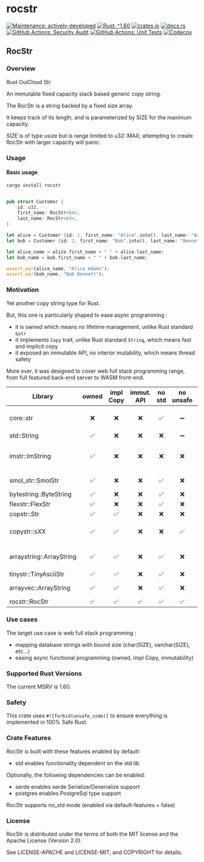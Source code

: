 <!-- cargo-sync-rdme title [[ -->
# rocstr
<!-- cargo-sync-rdme ]] -->
<!-- cargo-sync-rdme badge [[ -->
[![Maintenance: actively-developed](https://img.shields.io/badge/maintenance-actively--developed-brightgreen.svg?style=plastic)](https://doc.rust-lang.org/cargo/reference/manifest.html#the-badges-section)
[![Rust: ^1.60](https://img.shields.io/badge/rust-^1.60-93450a.svg?logo=rust&style=plastic)](https://doc.rust-lang.org/cargo/reference/manifest.html#the-rust-version-field)
[![crates.io](https://img.shields.io/crates/v/rocstr.svg?logo=rust&style=plastic)](https://crates.io/crates/rocstr)
[![docs.rs](https://img.shields.io/docsrs/rocstr.svg?logo=docs.rs&style=plastic)](https://docs.rs/rocstr)
[![GitHub Actions: Security Audit](https://img.shields.io/github/actions/workflow/status/OuiCloud/rocstr/audit.yml.svg?label=Security+Audit&logo=github&style=plastic)](https://github.com/OuiCloud/rocstr/actions/workflows/audit.yml)
[![GitHub Actions: Unit Tests](https://img.shields.io/github/actions/workflow/status/OuiCloud/rocstr/tests.yml.svg?label=Unit+Tests&logo=github&style=plastic)](https://github.com/OuiCloud/rocstr/actions/workflows/tests.yml)
[![Codecov](https://img.shields.io/codecov/c/github/OuiCloud/rocstr.svg?label=codecov&logo=codecov&style=plastic)](https://codecov.io/gh/OuiCloud/rocstr)
<!-- cargo-sync-rdme ]] -->
<!-- cargo-sync-rdme rustdoc [[ -->
## RocStr

### Overview

Rust OuiCloud Str

An immutable fixed capacity stack based generic copy string.

The RocStr is a string backed by a fixed size array.

It keeps track of its length, and is parameterized by SIZE for the maximum capacity.

SIZE is of type usize but is range limited to u32::MAX; attempting to create RocStr with larger capacity will panic.

### Usage

#### Basic usage

````bash
cargo install rocstr
````

````rust

pub struct Customer {
    id: u32,
    first_name: RocStr<64>,
    last_name: RocStr<64>,
}

let alice = Customer {id: 1, first_name: "Alice".into(), last_name: "Adams".into()};
let bob = Customer {id: 2, first_name: "Bob".into(), last_name: "Bennett".into()};

let alice_name = alice.first_name + " " + alice.last_name;
let bob_name = bob.first_name + " " + bob.last_name;

assert_eq!(alice_name, "Alice Adams");
assert_eq!(bob_name, "Bob Bennett");
````

### Motivation

Yet another copy string type for Rust.

But, this one is particularly shaped to ease async programming :

* it is owned which means no lifetime management, unlike Rust standard `&str`
* it implements `Copy` trait, unlike Rust standard `String`, which means fast and implicit copy
* it exposed an immutable API, no interior mutability, which means thread safety

More over, it was designed to cover web full stack programming range, from full featured back-end server to WASM front-end.

|Library|owned|impl Copy|immut. API|no std|no unsafe|Note|
|-------|:---:|:-------:|:--------:|:----:|:-------:|----|
|core::str|❌|❌|❌|✅|➖|core immutable string|
|std::String|✅|❌|❌|❌|➖|std string|
|imstr::ImString|✅|❌|❌|❌|❌|use `Arc<String>` under the hood|
|smol_str::SmolStr|✅|❌|❌|✅|❌|rust-analyzer string|
|bytestring::ByteString|✅|❌|❌|✅|❌|actix string|
|flexstr::FlexStr|✅|❌|❌|✅|❌||
|copstr::Str|✅|✅|❌|❌|❌||
|copystr::sXX|✅|✅|❌|❌|✅|old impl before const generic|
|arraystring::ArrayString|✅|✅|❌|✅|❌|old impl before const generic|
|tinystr::TinyAsciiStr|✅|✅|❌|✅|❌|ascii only|
|arrayvec::ArrayString|✅|✅|❌|✅|❌|unfortunately, it uses unsafe|
|rocstr::RocStr|✅|✅|✅|✅|✅|this crate|

### Use cases

The target use case is web full stack programming :

* mapping database strings with bound size (char(SIZE), varchar(SIZE), etc…)
* easing async functional programming (owned, impl Copy, immutability)

### Supported Rust Versions

The current MSRV is 1.60.

### Safety

This crate uses `#![forbid(unsafe_code)]` to ensure everything is implemented in 100% Safe Rust.

### Crate Features

RocStr is built with these features enabled by default:

* std enables functionality dependent on the std lib

Optionally, the following dependencies can be enabled:

* serde enables serde Serialize/Deserialize support
* postgres enables PostgreSql type support

RocStr supports no_std mode (enabled via default-features = false)

### License

RocStr is distributed under the terms of both the MIT license and the Apache License (Version 2.0).

See LICENSE-APACHE and LICENSE-MIT, and COPYRIGHT for details.
<!-- cargo-sync-rdme ]] -->
